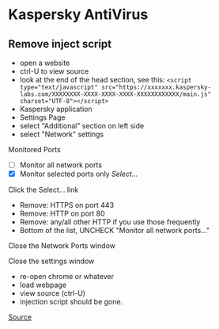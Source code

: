 # Kaspersky AntiVirus

## Remove inject script

 - open a website
 - ctrl-U to view source
 - look at the end of the head section, see this: `<script type="text/javascript" src="https://xxxxxxx.kaspersky-labs.com/XXXXXXXX-XXXX-XXXX-XXXX-XXXXXXXXXXXX/main.js" charset="UTF-8"></script>`
 - Kaspersky application
 - Settings Page
 - select "Additional" section on left side
 - select "Network" settings

Monitored Ports
 - [ ] Monitor all network ports
 - [X] Monitor selected ports only _Select..._

Click the Select... link
 - Remove: HTTPS on port 443
 - Remove: HTTP on port 80
 - Remove: any/all other HTTP if you use those frequently
 - Bottom of the list, UNCHECK "Monitor all network ports..."

Close the Network Ports window

Close the settings window

 - re-open chrome or whatever
 - load webpage
 - view source (ctrl-U)
 - injection script should be gone.

[Source](https://www.reddit.com/r/privacy/comments/3frjqw/psa_kaspersky_injects_remote_javascript_into_all/)

